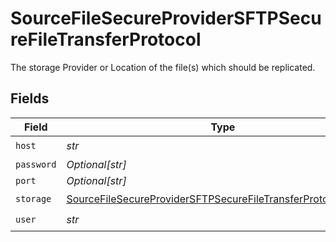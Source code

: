 # SourceFileSecureProviderSFTPSecureFileTransferProtocol

The storage Provider or Location of the file(s) which should be replicated.


## Fields

| Field                                                                                                                                                 | Type                                                                                                                                                  | Required                                                                                                                                              | Description                                                                                                                                           |
| ----------------------------------------------------------------------------------------------------------------------------------------------------- | ----------------------------------------------------------------------------------------------------------------------------------------------------- | ----------------------------------------------------------------------------------------------------------------------------------------------------- | ----------------------------------------------------------------------------------------------------------------------------------------------------- |
| `host`                                                                                                                                                | *str*                                                                                                                                                 | :heavy_check_mark:                                                                                                                                    | N/A                                                                                                                                                   |
| `password`                                                                                                                                            | *Optional[str]*                                                                                                                                       | :heavy_minus_sign:                                                                                                                                    | N/A                                                                                                                                                   |
| `port`                                                                                                                                                | *Optional[str]*                                                                                                                                       | :heavy_minus_sign:                                                                                                                                    | N/A                                                                                                                                                   |
| `storage`                                                                                                                                             | [SourceFileSecureProviderSFTPSecureFileTransferProtocolStorage](../../models/shared/sourcefilesecureprovidersftpsecurefiletransferprotocolstorage.md) | :heavy_check_mark:                                                                                                                                    | N/A                                                                                                                                                   |
| `user`                                                                                                                                                | *str*                                                                                                                                                 | :heavy_check_mark:                                                                                                                                    | N/A                                                                                                                                                   |